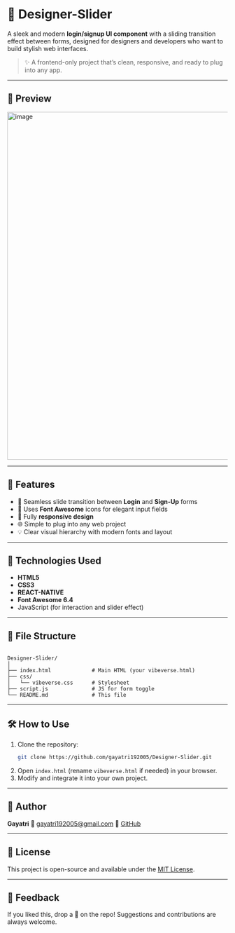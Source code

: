 # 🎨 Designer-Slider

A sleek and modern **login/signup UI component** with a sliding transition effect between forms, designed for designers and developers who want to build stylish web interfaces.

> ✨ A frontend-only project that’s clean, responsive, and ready to plug into any app.

---

## 📸 Preview

<img width="1388" height="794" alt="image" src="https://github.com/user-attachments/assets/c158feee-646f-4d17-b9b2-97d18b38edff" />
 <!-- Replace with your own screenshot URL -->

---

## 🚀 Features

- 🔁 Seamless slide transition between **Login** and **Sign-Up** forms  
- 🎨 Uses **Font Awesome** icons for elegant input fields  
- 📱 Fully **responsive design**  
- 🌐 Simple to plug into any web project  
- 💡 Clear visual hierarchy with modern fonts and layout

---

## 🧩 Technologies Used

- **HTML5**
- **CSS3**
- **REACT-NATIVE**
- **Font Awesome 6.4**
- JavaScript (for interaction and slider effect)

---

## 📂 File Structure

```

Designer-Slider/
│
├── index.html             # Main HTML (your vibeverse.html)
├── css/
│   └── vibeverse.css      # Stylesheet
├── script.js              # JS for form toggle
└── README.md              # This file

````

---

## 🛠️ How to Use

1. Clone the repository:
   ```bash
   git clone https://github.com/gayatri192005/Designer-Slider.git

2. Open `index.html` (rename `vibeverse.html` if needed) in your browser.
3. Modify and integrate it into your own project.
---

## 🧠 Author

**Gayatri**
📧 [gayatri192005@gmail.com](mailto:gayatri192005@gmail.com)
🔗 [GitHub](https://github.com/gayatri192005)

---

## 📄 License

This project is open-source and available under the [MIT License](LICENSE).

---

## 💬 Feedback

If you liked this, drop a 🌟 on the repo!
Suggestions and contributions are always welcome.
